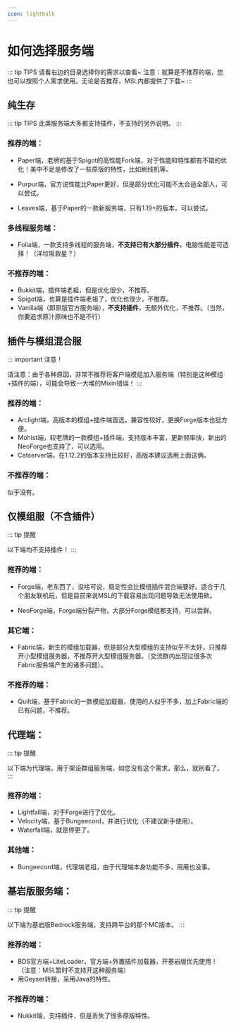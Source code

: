 ```yaml
---
icon: lightbulb
---
```

# 如何选择服务端

::: tip TIPS
请看右边的目录选择你的需求以查看~
注意：就算是不推荐的端，您也可以按照个人需求使用。无论是否推荐，MSL内都提供了下载~
:::

## 纯生存
::: tip TIPS
此类服务端大多都支持插件，不支持的另外说明。
:::


### 推荐的端：

- Paper端，老牌的基于Spigot的高性能Fork端，对于性能和特性都有不错的优化！美中不足是修改了一些原版的特性，比如刷线机等。

- Purpur端，官方说性能比Paper更好，但是部分优化可能不太合适全部人，可以尝试。

- Leaves端，基于Paper的一款新服务端，只有1.19+的版本，可以尝试。

### 多线程服务端：

- Folia端，一款支持多线程的服务端，**不支持已有大部分插件**，电脑性能差可选择！（洋垃圾救星？）

### 不推荐的端：

- Bukkit端，插件端老祖，但是优化很少，不推荐。
- Spigot端，也算是插件端老祖了，优化也很少，不推荐。
- Vanilla端（即原版官方服务端），**不支持插件**，无额外优化，不推荐。（当然，你要追求原汁原味也不是不行）



## 插件与模组混合服
::: important 注意！

请注意：由于各种原因，非常不推荐将客户端模组加入服务端（特别是这种模组+插件的端），可能会导致一大堆的Mixin错误！
:::


### 推荐的端：

- Arclight端，高版本的模组+插件端首选，兼容性较好，更换Forge版本也挺方便。
- Mohist端，较老牌的一款模组+插件端，支持版本丰富，更新频率快，新出的NeoForge也支持了，可以选用。
- Catserver端，在1.12.2的版本支持比较好，高版本建议选用上面这俩。

### 不推荐的端：

似乎没有。



## 仅模组服（不含插件）

::: tip 提醒

以下端均不支持插件！
:::

### 推荐的端：

- Forge端，老东西了，没啥可说，稳定性会比模组插件混合端要好。适合于几个朋友联机玩，但是目前来说MSL的下载容易出现问题导致无法使用欸。

- NeoForge端，Forge端分裂产物，大部分Forge模组都支持，可以尝鲜。

### 其它端：

- Fabric端，新生的模组加载器，但是部分大型模组的支持似乎不太好，只推荐开小型模组服务器，不推荐开大型模组服务器。（交流群内出现过很多次Fabric服务端产生的诸多问题）。

### 不推荐的端：

- Quilt端，基于Fabric的一款模组加载器，使用的人似乎不多，加上Fabric端的已有问题，不推荐。



## 代理端：

::: tip 提醒

以下端为代理端，用于架设群组服务端，如您没有这个需求，那么，就别看了。 
:::

### 推荐的端：

- Lightfall端，对于Forge进行了优化。
- Velocity端，基于Bungeecord，并进行优化（不建议新手使用）。
- Waterfall端，就是停更了。

### 其他端：

- Bungeecord端，代理端老祖，由于代理端本身功能不多，用用也没事。



## 基岩版服务端：

::: tip 提醒

以下端为基岩版Bedrock服务端，支持跨平台的那个MC版本。
:::

### 推荐的端：

- BDS官方端+LiteLoader，官方端+外置插件加载器，开基岩版优先使用！（注意：MSL暂时不支持开这种服务端）
- 用Geyser转接，采用Java的特性。

### 不推荐的端：

- Nukkit端，支持插件，但是丢失了很多原版特性。
